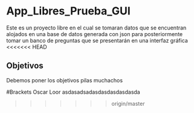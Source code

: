 # App_Libres_Prueba_GUI
Este es un proyecto libre en el cual se tomaran datos que se encuentran alojados en una base de datos generada con json para posteriormente tomar un banco de preguntas que se presentarán en una interfaz gráfica
<<<<<<< HEAD
## Objetivos
Debemos poner los objetivos pilas muchachos

#Brackets Oscar Loor
asdasadsadasdasdasdasdasda
>>>>>>> origin/master
